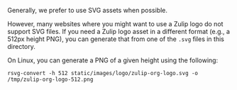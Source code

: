 Generally, we prefer to use SVG assets when possible.

However, many websites where you might want to use a Zulip logo do not
support SVG files. If you need a Zulip logo asset in a different
format (e.g., a 512px height PNG), you can generate that from one of
the `.svg` files in this directory.

On Linux, you can generate a PNG of a given height using the following:

```
rsvg-convert -h 512 static/images/logo/zulip-org-logo.svg -o /tmp/zulip-org-logo-512.png
```
